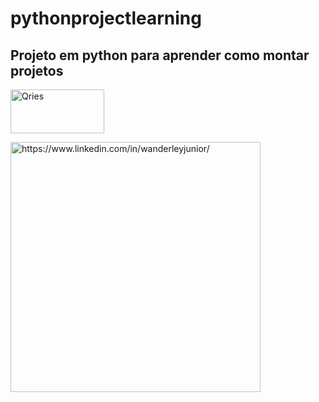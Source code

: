 # pythonprojectlearning

## Projeto em python para aprender como montar projetos 

 <a href="hhttps://www.linkedin.com/in/wanderleyjunior/">
         <img alt="Qries" src="https://xerpay.com.br/blog/wp-content/uploads/sites/2/2019/11/modelo-de-projeto.jpg"
         width=150" height="70">
</a>


<p align="left">
  <a href="hhttps://www.linkedin.com/in/wanderleyjunior/">
  <img src="https://xerpay.com.br/blog/wp-content/uploads/sites/2/2019/11/modelo-de-projeto.jpg" alt="https://www.linkedin.com/in/wanderleyjunior/" width="400" title="Projeto Python">
</a>  
</p>
